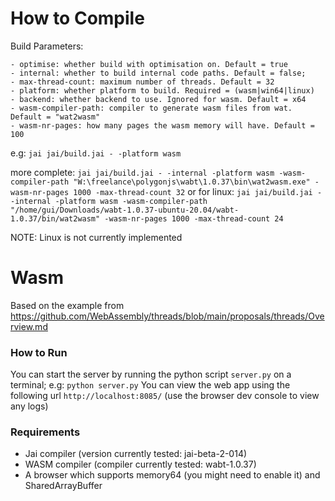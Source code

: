 
# How to Compile

Build Parameters:

	- optimise: whether build with optimisation on. Default = true
	- internal: whether to build internal code paths. Default = false;
	- max-thread-count: maximum number of threads. Default = 32
	- platform: whether platform to build. Required = (wasm|win64|linux)
	- backend: whether backend to use. Ignored for wasm. Default = x64
	- wasm-compiler-path: compiler to generate wasm files from wat. Default = "wat2wasm"
	- wasm-nr-pages: how many pages the wasm memory will have. Default = 100

e.g: `jai jai/build.jai - -platform wasm`

more complete: `jai jai/build.jai - -internal -platform wasm -wasm-compiler-path "W:\freelance\polygonjs\wabt\1.0.37\bin\wat2wasm.exe" -wasm-nr-pages 1000 -max-thread-count 32`
or for linux: `jai jai/build.jai - -internal -platform wasm -wasm-compiler-path "/home/gui/Downloads/wabt-1.0.37-ubuntu-20.04/wabt-1.0.37/bin/wat2wasm" -wasm-nr-pages 1000 -max-thread-count 24`

NOTE: Linux is not currently implemented

# Wasm

Based on the example from https://github.com/WebAssembly/threads/blob/main/proposals/threads/Overview.md

### How to Run

You can start the server by running the python script `server.py` on a terminal; e.g: `python server.py`
You can view the web app using the following url `http://localhost:8085/` (use the browser dev console to view any logs)

### Requirements

- Jai compiler  (version currently tested: jai-beta-2-014)
- WASM compiler (compiler currently tested: wabt-1.0.37)
- A browser which supports memory64 (you might need to enable it) and SharedArrayBuffer
